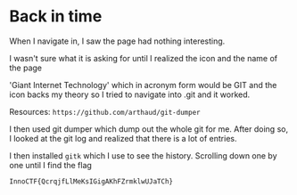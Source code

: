 # Back in time

When I navigate in, I saw the page had nothing interesting.

I wasn't sure what it is asking for until I realized the icon and the name of the page

'Giant Internet Technology' which in acronym form would be GIT and the icon backs my theory so I tried to navigate into .git and it worked.

Resources: `https://github.com/arthaud/git-dumper`

I then used git dumper which dump out the whole git for me. After doing so, I looked at the git log and realized that there is a lot of entries.

I then installed `gitk` which I use to see the history. Scrolling down one by one until I find the flag

```
InnoCTF{QcrqjfLlMeKsIGigAKhFZrmklwUJaTCh} 
```

